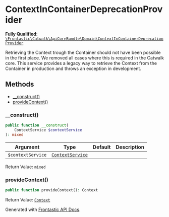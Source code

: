 #  ContextInContainerDeprecationProvider

**Fully Qualified**: [`\Frontastic\Catwalk\ApiCoreBundle\Domain\ContextInContainerDeprecationProvider`](../../../../src/php/ApiCoreBundle/Domain/ContextInContainerDeprecationProvider.php)

Retrieving the Context trough the Container should not have been possible in
the first place. We removed all cases where this is required in the Catwalk
core. This service provides a legacy way to retrieve the Context from the
Container in production and throws an exception in development.

## Methods

* [__construct()](#__construct)
* [provideContext()](#providecontext)

### __construct()

```php
public function __construct(
    ContextService $contextService
): mixed
```

Argument|Type|Default|Description
--------|----|-------|-----------
`$contextService`|[`ContextService`](ContextService.md)||

Return Value: `mixed`

### provideContext()

```php
public function provideContext(): Context
```

Return Value: [`Context`](Context.md)

Generated with [Frontastic API Docs](https://github.com/FrontasticGmbH/apidocs).
